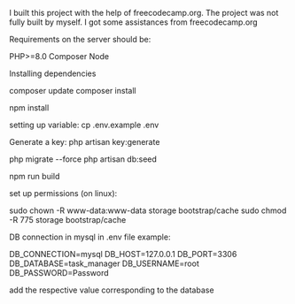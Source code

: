 I built this project with the help of freecodecamp.org. The project was not fully built by myself. I got some assistances from freecodecamp.org

Requirements on the server should be:

PHP>=8.0
Composer
Node


Installing dependencies

composer update
composer install

npm install

setting up variable:
cp .env.example .env

Generate a key:
php artisan key:generate


php migrate --force
php artisan db:seed

npm run build

set up permissions (on linux):

sudo chown -R www-data:www-data storage bootstrap/cache
sudo chmod -R 775 storage bootstrap/cache




DB connection in mysql in .env file example:

DB_CONNECTION=mysql
DB_HOST=127.0.0.1
DB_PORT=3306
DB_DATABASE=task_manager
DB_USERNAME=root
DB_PASSWORD=Password

add the respective value corresponding to the database